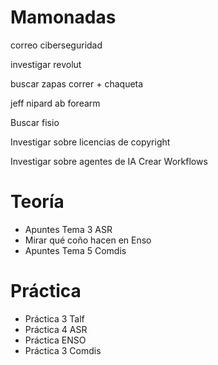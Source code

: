 # Mamonadas
correo ciberseguridad

investigar revolut

buscar zapas correr + chaqueta

jeff nipard ab forearm

Buscar fisio

Investigar sobre licencias de copyright

Investigar sobre agentes de IA
Crear Workflows

# Teoría
- Apuntes Tema 3 ASR
- Mirar qué coño hacen en Enso
- Apuntes Tema 5 Comdis
# Práctica
- Práctica 3 Talf
- Práctica 4 ASR
- Práctica ENSO
- Práctica 3 Comdis
